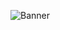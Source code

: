 ![Banner](https://user-images.githubusercontent.com/38081852/85649231-f91d5000-b678-11ea-9fd8-f4b0281a3ff9.png)
